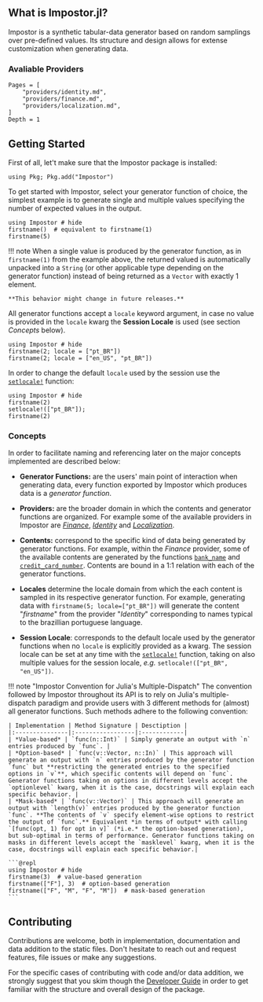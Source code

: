 ## What is Impostor.jl?

Impostor is a synthetic tabular-data generator based on random samplings over pre-defined
values. Its structure and design allows for extense customization when generating data.

### Avaliable Providers

```@contents
Pages = [
    "providers/identity.md",
    "providers/finance.md",
    "providers/localization.md",
]
Depth = 1
```

## Getting Started

First of all, let't make sure that the Impostor package is installed:

```@julia
using Pkg; Pkg.add("Impostor")
```

To get started with Impostor, select your generator function of choice, the simplest example
is to generate single and multiple values specifying the number of expected values in the output.

```@repl
using Impostor # hide
firstname()  # equivalent to firstname(1)
firstname(5)
```

!!! note
    When a single value is produced by the generator function, as in `firstname(1)` from the
    example above, the returned valued is automatically unpacked into a `String`
    (or other applicable type depending on the generator function) instead of being returned
    as a `Vector` with exactly 1 element.

    **This behavior might change in future releases.**

All generator functions accept a `locale` keyword argument, in case no value is provided in the
`locale` kwarg the **Session Locale** is used (see section *Concepts* below).

```@repl
using Impostor # hide
firstname(2; locale = ["pt_BR"])
firstname(2; locale = ["en_US", "pt_BR"])
```

In order to change the default `locale` used by the session use the [`setlocale!`](@ref) function:

```@repl
using Impostor # hide
firstname(2)
setlocale!(["pt_BR"]);
firstname(2)
```


### Concepts

In order to facilitate naming and referencing later on the major concepts implemented are described below:

- **Generator Functions:** are the users' main point of interaction when generating data, every function exported by Impostor which produces data is a *generator function*.

- **Providers:** are the broader domain in which the contents and generator functions are organized. For example some of the available providers in Impostor are *[Finance](./providers/finance.md)*, *[Identity](./providers/identity.md)* and *[Localization](./providers/localization.md)*.

- **Contents:** correspond to the specific kind of data being generated by generator functions. For example, within the *Finance* provider, some of the available contents are generated by the functions [`bank_name`](@ref) and [`credit_card_number`](@ref). Contents are bound in a 1:1 relation with each of the generator functions.

- **Locales** determine the locale domain from which the each content is sampled in its respective generator function. For example, generating data with `firstname(5; locale=["pt_BR"])` will generate the content "*firstname*" from the provider "*Identity*" corresponding to names typical to the brazillian portuguese language. 

- **Session Locale**: corresponds to the default locale used by the generator functions when no `locale` is explicitly provided as a kwarg. The session locale can be set at any time with the [`setlocale!`](@ref) function, taking on also multiple values for the session locale, *e.g.* `setlocale!(["pt_BR", "en_US"])`.

!!! note "Impostor Convention for Julia's Multiple-Dispatch"
    The convention followed by Impostor throughout its API is to rely on Julia's multiple-dispatch
    paradigm and provide users with 3 different methods for (almost) all generator functions. Such
    methods adhere to the following convention:

    | Implementation | Method Signature | Desctiption |
    |:---------------|:-----------------|:------------|
    | *Value-based* | `func(n::Int)` | Simply generate an output with `n` entries produced by `func`. |
    | *Option-based* | `func(v::Vector, n::In)` | This approach will generate an output with `n` entries produced by the generator function `func` but **restricting the generated entries to the specified options in `v`**, which specific contents will depend on `func`. Generator functions taking on options in different levels accept the `optionlevel` kwarg, when it is the case, docstrings will explain each specific behavior. |
    | *Mask-based* | `func(v::Vector)` | This approach will generate an output with `length(v)` entries produced by the generator function `func`. **The contents of `v` specify element-wise options to restrict the output of `func`.** Equivalent *in terms of output* with calling `[func(opt, 1) for opt in v]` (*i.e.* the option-based generation), but sub-optimal in terms of performance. Generator functions taking on masks in different levels accept the `masklevel` kwarg, when it is the case, docstrings will explain each specific behavior.|

    ```@repl
    using Impostor # hide
    firstname(3)  # value-based generation
    firstname(["F"], 3)  # option-based generation
    firstname(["F", "M", "F", "M"])  # mask-based generation
    ```

## Contributing

Contributions are welcome, both in implementation, documentation and data addition to the static files. 
Don't hesitate to reach out and request features, file issues or make any suggestions.

For the specific cases of contributing with code and/or data addition, we strongly suggest that you skim though the [Developer Guide](./developer_guide.md) in order to get familiar with the structure and overall design of the package.
